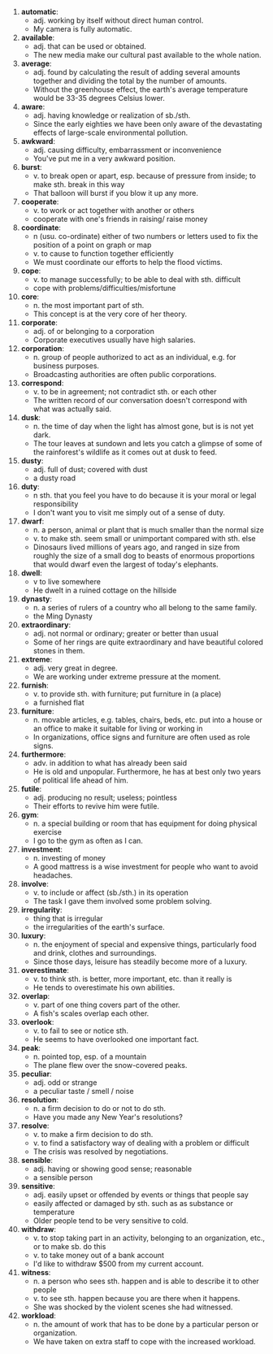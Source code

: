 1. **automatic**:
   - adj. working by itself without direct human control.
   - My camera is fully automatic.
2. **available**:
   - adj. that can be used or obtained.
   - The new media make our cultural past available to the whole nation.
3. **average**:
   - adj. found by calculating the result of adding several amounts together and dividing the total by the number of amounts.
   - Without the greenhouse effect, the earth's average temperature would be 33-35 degrees Celsius lower.
4. **aware**:
   - adj. having knowledge or realization of sb./sth.
   - Since the early eighties we have been only aware of the devastating effects of large-scale environmental pollution.
5. **awkward**:
   - adj. causing difficulty, embarrassment or inconvenience
   - You've put me in a very awkward position.
6. **burst**:
   - v. to break open or apart, esp. because of pressure from inside; to make sth. break in this way
   - That balloon will burst if you blow it up any more.
7. **cooperate**:
   - v. to work or act together  with another or others
   - cooperate with one's friends in raising/ raise money
8. **coordinate**:
   - n (usu. co-ordinate) either of two numbers or letters used to fix the position of a point on graph or map
   - v. to cause to function together efficiently
   - We must coordinate our efforts to help the flood victims.
9. **cope**:
   - v. to manage successfully; to be able to deal with sth. difficult
   - cope with problems/difficulties/misfortune
10. **core**:
    - n. the most important part of sth.
    - This concept is at the very core of her theory.
11. **corporate**:
    - adj. of or belonging to a corporation
    - Corporate executives usually have high salaries.
12. **corporation**:
    - n. group of people authorized to act as an individual, e.g. for business purposes.
    - Broadcasting authorities are often public corporations.
13. **correspond**:
    - v. to be in agreement; not contradict sth. or each other
    - The written record of our conversation doesn't correspond with what was actually said.
14. **dusk**:
    - n. the time of day when the light has almost gone, but is is not yet dark.
    - The tour leaves at sundown and lets you catch a glimpse of some of the rainforest's wildlife as it comes out at dusk to feed.
15. **dusty**:
    - adj. full of dust; covered with dust
    - a dusty road
16. **duty**:
    - n sth. that you feel you have to do because it is your moral or legal responsibility
    - I don't want you to visit me simply out of a sense of duty.
17. **dwarf**:
    - n. a person, animal or plant that is much smaller than the normal size
    - v. to make sth. seem small or unimportant compared with sth. else
    - Dinosaurs lived millions of years ago, and ranged in size from roughly the size of a small dog to beasts of enormous proportions that would dwarf even the largest of today's elephants.
18. **dwell**:
    - v to live somewhere
    - He dwelt in a ruined cottage on the hillside
19. **dynasty**:
    - n. a series of rulers of a country who all belong to the same family.
    - the Ming Dynasty
20. **extraordinary**:
    - adj. not normal or ordinary; greater or better than usual
    - Some of her rings are quite extraordinary and have beautiful colored stones in them.
21. **extreme**:
    - adj. very great in degree.
    - We are working under extreme pressure at the moment.
22. **furnish**:
    - v. to provide sth. with furniture; put furniture in (a place)
    - a furnished flat
23. **furniture**:
    - n. movable articles, e.g. tables, chairs, beds, etc. put into a house or an office to make it suitable for living or working in 
    - In organizations, office signs and furniture are often used as role signs.
24. **furthermore**:
    - adv. in addition to what has already been said
    - He is old and unpopular. Furthermore, he has at best only two years of political life ahead of him.
25. **futile**:
    - adj. producing no result; useless; pointless
    - Their efforts to revive him were futile.
26. **gym**:
    - n. a special building or room that has equipment for doing physical exercise
    - I go to the gym as often as I can.
27. **investment**:
    - n. investing of money
    - A good mattress is a wise investment for people who want to avoid headaches.
28. **involve**: 
    - v. to include or affect (sb./sth.) in its operation
    - The task I gave them involved some problem solving.
29. **irregularity**:
    - thing that is irregular
    - the irregularities of the earth's surface.
30. **luxury**:
    - n. the enjoyment of special and expensive things, particularly food and drink, clothes and surroundings.
    - Since those days, leisure has steadily become more of a luxury.
31. **overestimate**:
    - v. to think sth. is better, more important, etc. than it really is
    - He tends to overestimate his own abilities.
32. **overlap**:
    - v. part of one thing covers part of the other.
    - A fish's scales overlap each other.
33. **overlook**:
    - v. to fail to see or notice sth.
    - He seems to have overlooked one important fact.
34. **peak**:
    - n. pointed top, esp. of a mountain
    - The plane flew over the snow-covered peaks.
35. **peculiar**:
    - adj. odd or strange
    - a peculiar taste / smell / noise
36. **resolution**:
    - n. a firm decision to do or not to do sth.
    - Have you made any New Year's resolutions?
37. **resolve**:
    - v. to make a firm decision to do sth.
    - v. to find a satisfactory way of dealing with a problem or difficult
    - The crisis was resolved by negotiations.
38. **sensible**:
    - adj. having or showing good sense; reasonable
    - a sensible person
39. **sensitive**:
    - adj. easily upset or offended by events or things that people say
    - easily affected or damaged by sth. such as as substance or temperature
    - Older people tend to be very sensitive to cold.
40. **withdraw**:
    - v. to stop taking part in an activity, belonging to an organization, etc., or to make sb. do this 
    - v. to take money out of a bank account
    - I'd like to withdraw $500 from my current account.
41. **witness**:
    - n. a person who sees sth. happen and is able to describe it to other people
    - v. to see sth. happen because you are there when it happens.
    - She was shocked by the violent scenes she had witnessed.
42. **workload**:
    - n. the amount of work that has to be done by a particular person or organization.
    - We have taken on extra staff to cope with the increased workload.
